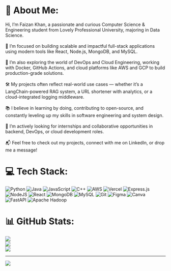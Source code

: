 # 💫 About Me:
 Hi, I’m Faizan Khan, a passionate and curious Computer Science & Engineering student from Lovely Professional University, majoring in Data Science.<br><br>🎯 I’m focused on building scalable and impactful full-stack applications using modern tools like React, Node.js, MongoDB, and MySQL.<br><br>🚀 I’m also exploring the world of DevOps and Cloud Engineering, working with Docker, GitHub Actions, and cloud platforms like AWS and GCP to build production-grade solutions.<br><br>🛠️ My projects often reflect real-world use cases — whether it’s a LangChain-powered RAG system, a URL shortener with analytics, or a cloud-integrated logging middleware.<br><br>📚 I believe in learning by doing, contributing to open-source, and constantly leveling up my skills in software engineering and system design.<br><br>💼 I’m actively looking for internships and collaborative opportunities in backend, DevOps, or cloud development roles.<br><br>📬 Feel free to check out my projects, connect with me on LinkedIn, or drop me a message!


# 💻 Tech Stack:
![Python](https://img.shields.io/badge/python-3670A0?style=for-the-badge&logo=python&logoColor=ffdd54) ![Java](https://img.shields.io/badge/java-%23ED8B00.svg?style=for-the-badge&logo=openjdk&logoColor=white) ![JavaScript](https://img.shields.io/badge/javascript-%23323330.svg?style=for-the-badge&logo=javascript&logoColor=%23F7DF1E) ![C++](https://img.shields.io/badge/c++-%2300599C.svg?style=for-the-badge&logo=c%2B%2B&logoColor=white) ![AWS](https://img.shields.io/badge/AWS-%23FF9900.svg?style=for-the-badge&logo=amazon-aws&logoColor=white) ![Vercel](https://img.shields.io/badge/vercel-%23000000.svg?style=for-the-badge&logo=vercel&logoColor=white) ![Express.js](https://img.shields.io/badge/express.js-%23404d59.svg?style=for-the-badge&logo=express&logoColor=%2361DAFB) ![NodeJS](https://img.shields.io/badge/node.js-6DA55F?style=for-the-badge&logo=node.js&logoColor=white) ![React](https://img.shields.io/badge/react-%2320232a.svg?style=for-the-badge&logo=react&logoColor=%2361DAFB) ![MongoDB](https://img.shields.io/badge/MongoDB-%234ea94b.svg?style=for-the-badge&logo=mongodb&logoColor=white) ![MySQL](https://img.shields.io/badge/mysql-4479A1.svg?style=for-the-badge&logo=mysql&logoColor=white) ![Git](https://img.shields.io/badge/git-%23F05033.svg?style=for-the-badge&logo=git&logoColor=white) ![Figma](https://img.shields.io/badge/figma-%23F24E1E.svg?style=for-the-badge&logo=figma&logoColor=white) ![Canva](https://img.shields.io/badge/Canva-%2300C4CC.svg?style=for-the-badge&logo=Canva&logoColor=white) ![FastAPI](https://img.shields.io/badge/FastAPI-005571?style=for-the-badge&logo=fastapi) ![Apache Hadoop](https://img.shields.io/badge/Apache%20Hadoop-66CCFF?style=for-the-badge&logo=apachehadoop&logoColor=black)
# 📊 GitHub Stats:
![](https://github-readme-stats.vercel.app/api?username=Faizankhan098&theme=dark&hide_border=false&include_all_commits=false&count_private=false)<br/>
![](https://nirzak-streak-stats.vercel.app/?user=Faizankhan098&theme=dark&hide_border=false)<br/>
![](https://github-readme-stats.vercel.app/api/top-langs/?username=Faizankhan098&theme=dark&hide_border=false&include_all_commits=false&count_private=false&layout=compact)

---
[![](https://visitcount.itsvg.in/api?id=Faizankhan098&icon=0&color=0)](https://visitcount.itsvg.in)

<!-- Proudly created with GPRM ( https://gprm.itsvg.in ) -->
